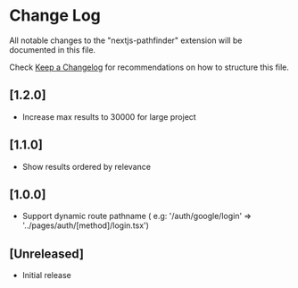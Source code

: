 # Change Log

All notable changes to the "nextjs-pathfinder" extension will be documented in this file.

Check [Keep a Changelog](http://keepachangelog.com/) for recommendations on how to structure this file.

## [1.2.0]

- Increase max results to 30000 for large project

## [1.1.0]

- Show results ordered by relevance

## [1.0.0]

- Support dynamic route pathname ( e.g: '/auth/google/login' => '../pages/auth/[method]/login.tsx')

## [Unreleased]

- Initial release

